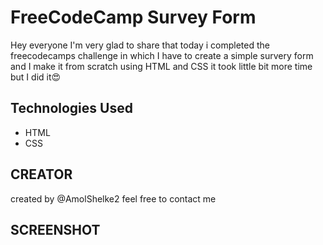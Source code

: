 # FreeCodeCamp Survey Form

Hey everyone I'm very glad to share that today i completed the freecodecamps challenge in which I have to create a simple survery form and I make it from scratch using HTML and CSS it took little bit more time but I did it😍

## Technologies Used

- HTML
- CSS

## CREATOR

created by @AmolShelke2 feel free to contact me

## SCREENSHOT
